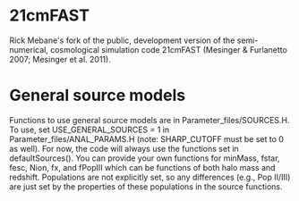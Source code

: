 # 21cmFAST

Rick Mebane's fork of the public, development version of the semi-numerical, cosmological simulation code 21cmFAST (Mesinger & Furlanetto 2007; Mesinger et al. 2011).

# General source models

Functions to use general source models are in Parameter_files/SOURCES.H. To use, set USE_GENERAL_SOURCES = 1 in Parameter_files/ANAL_PARAMS.H (note: SHARP_CUTOFF must be set to 0 as well). For now, the code will always use the functions set in defaultSources(). You can provide your own functions for minMass, fstar, fesc, Nion, fx, and fPopIII which can be functions of both halo mass and redshift. Populations are not explicitly set, so any differences (e.g., Pop II/III) are just set by the properties of these populations in the source functions.
